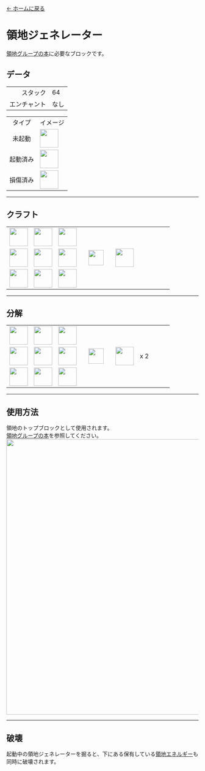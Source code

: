 [← ホームに戻る](../)
# 領地ジェネレーター
<a href="land_book.md">領地グループの本</a>に必要なブロックです。

## データ
<table>
    <tr><td align="end">スタック</td><td>64</td></tr>
    <tr><td align="end">エンチャント</td><td>なし</td></tr>
</table>
<table>
    <tr><td align="center">タイプ</td><td align="center">イメージ</td></tr>
    <tr><td align="center">未起動</td><td><img src="https://i.imgur.com/wR67Nmg.png" height="48"/></td></tr>
    <tr><td align="center">起動済み</td><td><img src="https://i.imgur.com/8C7ll4l.gif" height="48"/></td></tr>
    <tr><td align="center">損傷済み</td><td><img src="https://i.imgur.com/fVdnF4X.png" height="48"/></td></tr>
</table>

---

## クラフト
<table>
    <tr><td><img src="https://i.imgur.com/oy4arVO.png" width="48"/></td><td><img src="https://i.imgur.com/oy4arVO.png" width="48"/></td><td><img src="https://i.imgur.com/oy4arVO.png" width="48"/></td><td colspan="3"></td></tr>
    <tr><td><img src="https://i.imgur.com/oy4arVO.png" width="48"/></td><td><img src="https://i.imgur.com/hhnlgTn.png" width="48"/></td><td><img src="https://i.imgur.com/oy4arVO.png" width="48"/></td><td width="70" align="center"><img src="https://i.imgur.com/VE0KqIE.png" width="40"/></td><td><img src="https://i.imgur.com/wR67Nmg.png" width="48"/></td><td width="70"></td></tr>
    <tr><td><img src="https://i.imgur.com/oy4arVO.png" width="48"/></td><td><img src="https://i.imgur.com/oy4arVO.png" width="48"/></td><td><img src="https://i.imgur.com/oy4arVO.png" width="48"/></td><td colspan="3"></td></tr>
</table>

---

## 分解
<table>
    <tr><td><img src="https://i.imgur.com/wl43BjZ.png" width="48"/></td><td><img src="https://i.imgur.com/wl43BjZ.png" width="48"/></td><td><img src="https://i.imgur.com/wl43BjZ.png" width="48"/></td><td colspan="3"></td></tr>
    <tr><td><img src="https://i.imgur.com/wl43BjZ.png" width="48"/></td><td><img src="https://i.imgur.com/fVdnF4X.png" width="48"/></td><td><img src="https://i.imgur.com/wl43BjZ.png" width="48"/></td><td width="70" align="center"><img src="https://i.imgur.com/VE0KqIE.png" width="40"/></td><td><img src="https://i.imgur.com/oy4arVO.png" width="48"/></td><td width="70">x 2</td></tr>
    <tr><td><img src="https://i.imgur.com/wl43BjZ.png" width="48"/></td><td><img src="https://i.imgur.com/wl43BjZ.png" width="48"/></td><td><img src="https://i.imgur.com/wl43BjZ.png" width="48"/></td><td colspan="3"></td></tr>
</table>

---

## 使用方法
領地のトップブロックとして使用されます。  
<a href="land_book.md">領地グループの本</a>を参照してください。
<img src="https://i.imgur.com/nW7GC4b.png" width="720"/>

---

## 破壊
起動中の領地ジェネレーターを掘ると、下にある保有している<a href="land_energy.md">領地エネルギー</a>も同時に破壊されます。
